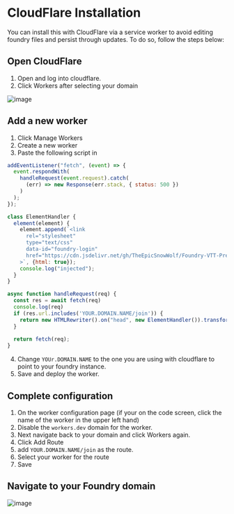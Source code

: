 # CloudFlare Installation 

You can install this with CloudFlare via a service worker to avoid editing foundry files and persist through updates. 
To do so, follow the steps below: 

## Open CloudFlare

1. Open and log into cloudflare. 
2. Click Workers after selecting your domain

![image](https://user-images.githubusercontent.com/12646562/123735030-4bc4b580-d853-11eb-9d76-a4efa47804f0.png)

## Add a new worker

1. Click Manage Workers
2. Create a new worker 
3. Paste the following script in

```js
addEventListener("fetch", (event) => {
  event.respondWith(
    handleRequest(event.request).catch(
      (err) => new Response(err.stack, { status: 500 })
    )
  );
});

class ElementHandler {
  element(element) {
    element.append(`<link
      rel="stylesheet" 
      type="text/css" 
      data-id="foundry-login"
      href="https://cdn.jsdelivr.net/gh/TheEpicSnowWolf/Foundry-VTT-Prettier-Login-Screen@main/foundry_login.css"  
    >`, {html: true});
    console.log("injected");
  }
}

async function handleRequest(req) {
  const res = await fetch(req)
  console.log(req)
  if (res.url.includes('YOUR.DOMAIN.NAME/join')) {
    return new HTMLRewriter().on("head", new ElementHandler()).transform(res)
  }  
  
  return fetch(req);
}
```

4. Change `YOUr.DOMAIN.NAME` to the one you are using with cloudflare to point to your foundry instance.
5. Save and deploy the worker.

## Complete configuration

1. On the worker configuration page (if your on the code screen, click the name of the worker in the upper left hand)
2. Disable the `workers.dev` domain for the worker. 
3. Next navigate back to your domain and click Workers again.
4. Click Add Route
5. add `YOUR.DOMAIN.NAME/join` as the route.
6. Select your worker for the route
7. Save


## Navigate to your Foundry domain

![image](https://user-images.githubusercontent.com/12646562/123735378-f341e800-d853-11eb-84e5-7e13102113fd.png)
